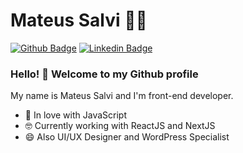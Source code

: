 # Mateus Salvi :man_technologist:

[![Github Badge](https://img.shields.io/badge/-Github-000?style=flat-square&logo=Github&logoColor=white)](https://github.com/salvimateus/)
[![Linkedin Badge](https://img.shields.io/badge/-LinkedIn-blue?style=flat-square&logo=Linkedin&logoColor=white)](https://www.linkedin.com/in/salvimateus/)

### Hello! 👋 Welcome to my Github profile

My name is Mateus Salvi and I'm front-end developer.

 - 💙 In love with JavaScript
 - 🤓 Currently working with ReactJS and NextJS
 - 😄 Also UI/UX Designer and WordPress Specialist

